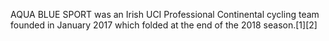 AQUA BLUE SPORT was an Irish UCI Professional Continental cycling team founded in January 2017 which folded at the end of the 2018 season.[1][2]
